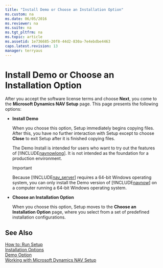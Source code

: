```yaml
---
title: "Install Demo or Choose an Installation Option"
ms.custom: na
ms.date: 06/05/2016
ms.reviewer: na
ms.suite: na
ms.tgt_pltfrm: na
ms.topic: article
ms.assetid: 1e736685-20f8-44d2-830a-7e4ebdbe4463
caps.latest.revision: 13
manager: terryaus
---
```

# Install Demo or Choose an Installation Option
After you accept the software license terms and choose **Next**, you come to the **Microsoft Dynamics NAV Setup** page. This page presents the following options:  
  
-   **Install Demo**  
  
     When you choose this option, Setup immediately begins copying files. After this, you have no further interaction with Setup except to choose **Close** to exit Setup after it is finished copying files.  
  
     The Demo Install is intended for users who want to try out the features of [!INCLUDE[navnowlong](../dynamics-nav/includes/navnowlong_md.md)]. It is not intended as the foundation for a production environment.  
  
    > [!IMPORTANT]  
    >  Because [!INCLUDE[nav_server](../dynamics-nav/includes/nav_server_md.md)] requires a 64\-bit Windows operating system, you can only install the Demo version of [!INCLUDE[navnow](../dynamics-nav/includes/navnow_md.md)] on a computer running a 64\-bit Windows operating system.  
  
-   **Choose an Installation Option**  
  
     When you choose this option, Setup moves to the **Choose an Installation Option** page, where you select from a set of predefined installation configurations.  
  
## See Also  
 [How to: Run Setup](../Topic/How%20to:%20Run%20Setup.md)   
 [Installation Options](../dynamics-nav/Installation-Options.md)   
 [Demo Option](../dynamics-nav/Demo-Option.md)   
 [Working with Microsoft Dynamics NAV Setup](../dynamics-nav/Working-with-Microsoft-Dynamics-NAV-Setup.md)